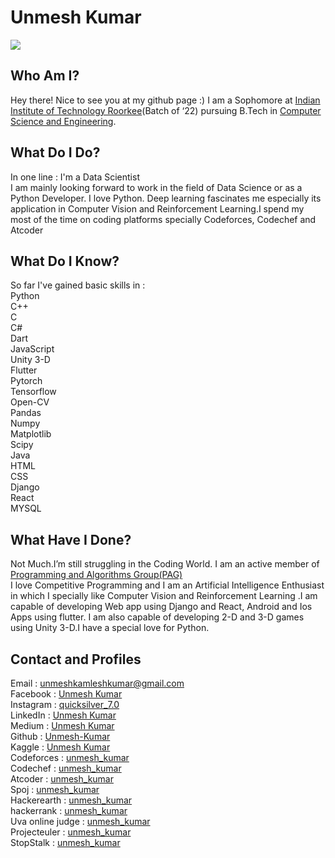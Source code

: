 
# Unmesh Kumar
![](https://images.app.goo.gl/cR6etFQuQM8mFWGv9)

## Who Am I?
Hey there! Nice to see you at my github page :)
I am a Sophomore at [Indian Institute of Technology Roorkee](https://www.iitr.ac.in/)(Batch of ‘22) pursuing B.Tech in [Computer Science and Engineering](https://www.iitr.ac.in/departments/CSE/).



## What Do I Do?
In one line : I'm a Data Scientist<br>
I am mainly looking forward to work in the field of Data Science or as a Python Developer. I love Python. Deep learning fascinates me especially its application in Computer Vision and Reinforcement Learning.I spend my most of the time on coding platforms specially Codeforces, Codechef and Atcoder


## What Do I Know?
So far I've gained basic skills in :<br>
Python<br>
C++<br>
C<br>
C#<br>
Dart<br>
JavaScript<br>
Unity 3-D<br>
Flutter<br>
Pytorch<br>
Tensorflow<br>
Open-CV<br>
Pandas<br>
Numpy<br>
Matplotlib<br>
Scipy<br>
Java<br>
HTML<br>
CSS<br>
Django<br>
React<br>
MYSQL<br>

## What Have I Done?
Not Much.I’m still struggling in the Coding World. I am an active member of [Programming and Algorithms Group(PAG)](http://pag.iitr.ac.in/) <br> I love Competitive Programming and I am an Artificial Intelligence Enthusiast in which I specially like Computer Vision and Reinforcement Learning .I am capable of developing Web app using Django and React, Android and Ios Apps using flutter. I am also capable of developing 2-D and 3-D games using Unity 3-D.I have a special love for Python.

## Contact and Profiles
Email : [unmeshkamleshkumar@gmail.com](mailto:unmeshkamleshkumar@gmail.com)<br>
Facebook : [Unmesh Kumar](https://www.facebook.com/unmesh.kumar.351) <br>
Instagram : [quicksilver_7.0](https://www.instagram.com/quicksilver_7.0/) <br>
LinkedIn : [Unmesh Kumar](https://www.linkedin.com/in/unmesh-kumar-741288177/) <br>
Medium : [Unmesh Kumar](https://medium.com/@unmeshkamleshkumar) <br>
Github : [Unmesh-Kumar](https://github.com/Unmesh-Kumar) <br>
Kaggle : [Unmesh Kumar](https://www.kaggle.com/unmeshkumar) <br>
Codeforces : [unmesh_kumar](https://codeforces.com/profile/unmesh_kumar)<br>
Codechef : [unmesh_kumar](https://www.codechef.com/users/unmesh_kumar)<br>
Atcoder : [unmesh_kumar](https://atcoder.jp/users/unmesh_kumar)<br>
Spoj : [unmesh_kumar](https://www.spoj.com/users/unmesh_kumar/)<br>
Hackerearth : [unmesh_kumar](https://www.hackerearth.com/@unmesh8)<br>
hackerrank : [unmesh_kumar](https://www.hackerrank.com/unmesh_kumar?hr_r=1)<br>
Uva online judge : [unmesh_kumar](https://uhunt.onlinejudge.org/id/1062258)<br>
Projecteuler : [unmesh_kumar](https://projecteuler.net/profile/unmesh_kumar.png)<br>
StopStalk : [unmesh_kumar](https://www.stopstalk.com/user/profile/unmesh_kumar)<br>
